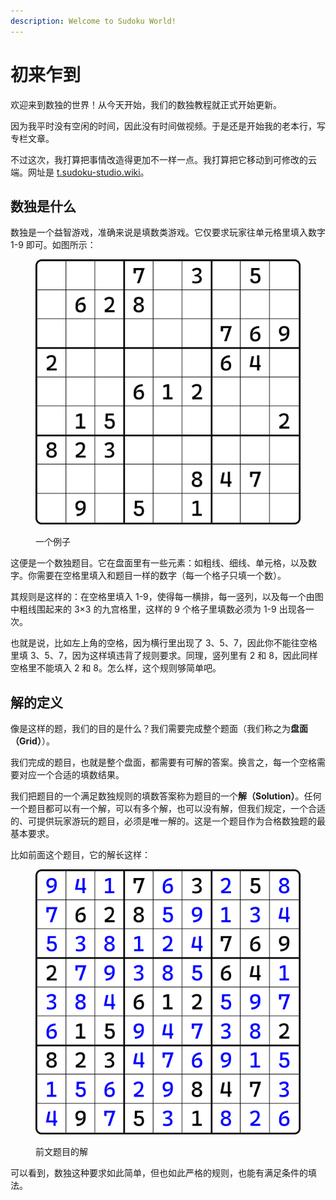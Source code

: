 ```yaml
---
description: Welcome to Sudoku World!
---
```


# 初来乍到

欢迎来到数独的世界！从今天开始，我们的数独教程就正式开始更新。

因为我平时没有空闲的时间，因此没有时间做视频。于是还是开始我的老本行，写专栏文章。

不过这次，我打算把事情改造得更加不一样一点。我打算把它移动到可修改的云端。网址是 [t.sudoku-studio.wiki](https://t.sudoku-studio.wiki)。

## 数独是什么

数独是一个益智游戏，准确来说是填数类游戏。它仅要求玩家往单元格里填入数字 1-9 即可。如图所示：

<figure><img src=".gitbook/assets/image-20240227222704239.png" alt="" width="563"><figcaption><p>一个例子</p></figcaption></figure>

这便是一个数独题目。它在盘面里有一些元素：如粗线、细线、单元格，以及数字。你需要在空格里填入和题目一样的数字（每一个格子只填一个数）。

其规则是这样的：在空格里填入 1-9，使得每一横排，每一竖列，以及每一个由图中粗线围起来的 3×3 的九宫格里，这样的 9 个格子里填数必须为 1-9 出现各一次。

也就是说，比如左上角的空格，因为横行里出现了 3、5、7，因此你不能往空格里填 3、5、7，因为这样填违背了规则要求。同理，竖列里有 2 和 8，因此同样空格里不能填入 2 和 8。怎么样，这个规则够简单吧。

## 解的定义

像是这样的题，我们的目的是什么？我们需要完成整个题面（我们称之为**盘面（Grid）**）。

我们完成的题目，也就是整个盘面，都需要有可解的答案。换言之，每一个空格需要对应一个合适的填数结果。

我们把题目的一个满足数独规则的填数答案称为题目的一个**解（Solution）**。任何一个题目都可以有一个解，可以有多个解，也可以没有解，但我们规定，一个合适的、可提供玩家游玩的题目，必须是唯一解的。这是一个题目作为合格数独题的最基本要求。

比如前面这个题目，它的解长这样：

<figure><img src=".gitbook/assets/image.png" alt="" width="563"><figcaption><p>前文题目的解</p></figcaption></figure>

可以看到，数独这种要求如此简单，但也如此严格的规则，也能有满足条件的填法。
